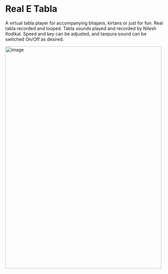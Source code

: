 # Real E Tabla

A virtual tabla player for accompanying bhajans, kirtans or just for fun.
Real tabla recorded and looped. Tabla sounds played and recorded by Nilesh Kodikal.
Speed and key can be adjusted, and tanpura sound can be switched On/Off as desired. 

<img width="492" height="698" alt="image" src="https://github.com/user-attachments/assets/f0f983fb-69be-4777-8f21-2654d0877566" />
